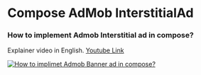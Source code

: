 # Compose AdMob InterstitialAd
### How to implement Admob Interstitial ad in compose?

Explainer video in English.
[Youtube Link](https://www.youtube.com/watch?v=ouWG_ik4Qeo)

[![How to implimet Admob Banner ad in compose?](https://img.youtube.com/vi/ouWG_ik4Qeo/0.jpg)](https://www.youtube.com/watch?v=ouWG_ik4Qeo)
